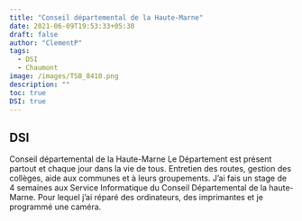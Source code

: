 ```yaml
---
title: "Conseil départemental de la Haute-Marne"
date: 2021-06-09T19:53:33+05:30
draft: false
author: "ClementP"
tags:
  - DSI
  - Chaumont
image: /images/TSB_8410.png
description: ""
toc: true
DSI: true
---
```


## DSI

Conseil départemental de la Haute-Marne
Le Département est présent partout et chaque jour dans la vie de tous. Entretien des routes, gestion des collèges, aide aux communes et à leurs groupements.
J’ai fais un stage de 4 semaines aux Service Informatique du Conseil Départemental de la haute-Marne. 
Pour lequel j’ai réparé des ordinateurs, des imprimantes et je programmé une caméra.
